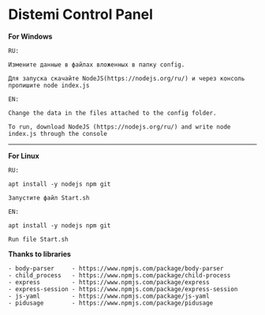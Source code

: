 
Distemi Control Panel
=====================

**For Windows**

	RU:

	Измените данные в файлах вложенных в папку config.

	Для запуска скачайте NodeJS(https://nodejs.org/ru/) и через консоль пропишите node index.js

	EN:

	Change the data in the files attached to the config folder.

	To run, download NodeJS (https://nodejs.org/ru/) and write node index.js through the console

---

**For Linux**

	RU:

	apt install -y nodejs npm git

	Запустите файл Start.sh

	EN:

	apt install -y nodejs npm git

	Run file Start.sh



**Thanks to libraries**

	- body-parser     - https://www.npmjs.com/package/body-parser
	- child_process   - https://www.npmjs.com/package/child-process
	- express         - https://www.npmjs.com/package/express
	- express-session - https://www.npmjs.com/package/express-session
	- js-yaml         - https://www.npmjs.com/package/js-yaml
	- pidusage        - https://www.npmjs.com/package/pidusage
